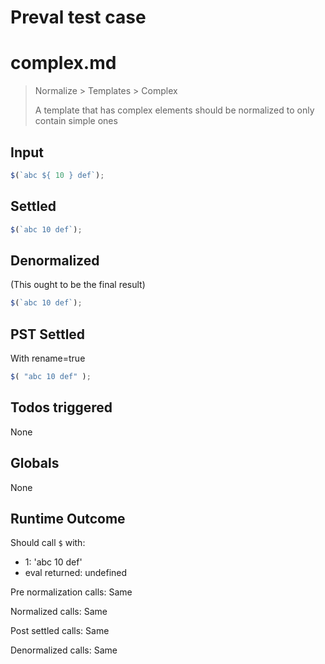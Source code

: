 # Preval test case

# complex.md

> Normalize > Templates > Complex
>
> A template that has complex elements should be normalized to only contain simple ones

## Input

`````js filename=intro
$(`abc ${ 10 } def`);
`````


## Settled


`````js filename=intro
$(`abc 10 def`);
`````


## Denormalized
(This ought to be the final result)

`````js filename=intro
$(`abc 10 def`);
`````


## PST Settled
With rename=true

`````js filename=intro
$( "abc 10 def" );
`````


## Todos triggered


None


## Globals


None


## Runtime Outcome


Should call `$` with:
 - 1: 'abc 10 def'
 - eval returned: undefined

Pre normalization calls: Same

Normalized calls: Same

Post settled calls: Same

Denormalized calls: Same
